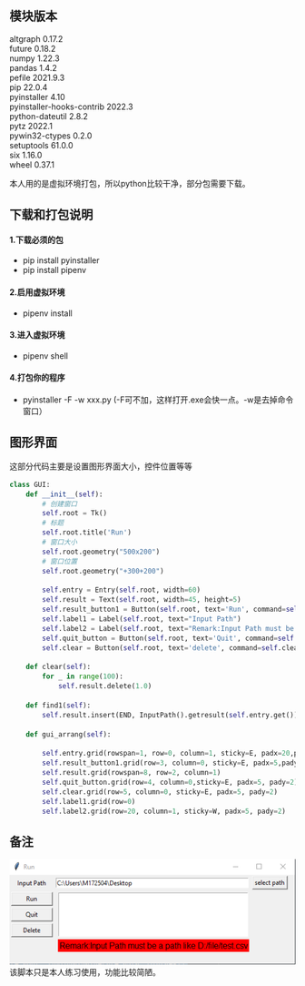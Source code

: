 ## 模块版本
altgraph                  0.17.2  
future                    0.18.2  
numpy                     1.22.3  
pandas                    1.4.2  
pefile                    2021.9.3  
pip                       22.0.4  
pyinstaller               4.10  
pyinstaller-hooks-contrib 2022.3  
python-dateutil           2.8.2  
pytz                      2022.1  
pywin32-ctypes            0.2.0  
setuptools                61.0.0  
six                       1.16.0  
wheel                     0.37.1  

本人用的是虚拟环境打包，所以python比较干净，部分包需要下载。

## 下载和打包说明

#### 1.下载必须的包
- pip install pyinstaller   
- pip install pipenv  
#### 2.启用虚拟环境
- pipenv install
#### 3.进入虚拟环境
- pipenv shell
#### 4.打包你的程序
- pyinstaller -F -w xxx.py (-F可不加，这样打开.exe会快一点。-w是去掉命令窗口）

## 图形界面
这部分代码主要是设置图形界面大小，控件位置等等

```python
class GUI:
    def __init__(self):
        # 创建窗口
        self.root = Tk()
        # 标题
        self.root.title('Run')
        # 窗口大小
        self.root.geometry("500x200")
        # 窗口位置
        self.root.geometry("+300+200")

        self.entry = Entry(self.root, width=60)
        self.result = Text(self.root, width=45, height=5)
        self.result_button1 = Button(self.root, text='Run', command=self.find1, width=10, height=1)
        self.label1 = Label(self.root, text="Input Path")
        self.label2 = Label(self.root, text="Remark:Input Path must be a path like D:/file/test.csv",font=18,bg='red') 
        self.quit_button = Button(self.root, text='Quit', command=self.root.destroy, width=10, height=1)
        self.clear = Button(self.root, text='delete', command=self.clear, width=10, height=1)
                
    def clear(self):
        for _ in range(100):
            self.result.delete(1.0)
                     
    def find1(self):
        self.result.insert(END, InputPath().getresult(self.entry.get()))

    def gui_arrang(self):
        
        self.entry.grid(rowspan=1, row=0, column=1, sticky=E, padx=20,pady=5)
        self.result_button1.grid(row=3, column=0, sticky=E, padx=5,pady=2)
        self.result.grid(rowspan=8, row=2, column=1)
        self.quit_button.grid(row=4, column=0,sticky=E, padx=5, pady=2)
        self.clear.grid(row=5, column=0, sticky=E, padx=5, pady=2)
        self.label1.grid(row=0) 
        self.label2.grid(row=20, column=1, sticky=W, padx=5, pady=2)
```
## 备注
![image](https://github.com/myy258/make-an-.exe-by-python/blob/main/Screenshot%202022-04-07%20163833.png)  
该脚本只是本人练习使用，功能比较简陋。
